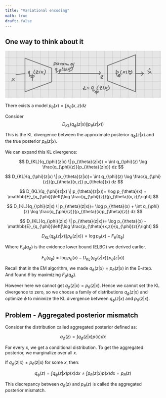 ```yaml
---
title: "Variational encoding"
math: true
draft: false
---
```


## One way to think about it

![](1.JPG)

There exists a model $p_{\theta}(x) = \int p_{\theta}(x,z) dz$ 


Consider 
$$D_{KL}(q_{\phi}(z|x) \| p_{\theta}(z|x))$$

This is the KL divergence between the approximate posterior $q_{\phi}(z|x)$ and the true posterior $p_{\theta}(z|x)$.


We can expand this KL divergence:

$$ D_{KL}(q_{\phi}(z|x) \| p_{\theta}(z|x)) = \int q_{\phi}(z) \log \frac{q_{\phi}(z)}{p_{\theta}(z|x)} dz $$

$$ D_{KL}(q_{\phi}(z|x) \| p_{\theta}(z|x))= \int q_{\phi}(z) \log \frac{q_{\phi}(z)}{p_{\theta}(x,z)} p_{\theta}(x) dz $$

$$ D_{KL}(q_{\phi}(z|x) \| p_{\theta}(z|x))= \log p_{\theta}(x) + \mathbb{E}_{q_{\phi}}\left[\log \frac{q_{\phi}(z)}{p_{\theta}(x,z)}\right] $$

$$ D_{KL}(q_{\phi}(z|x) \| p_{\theta}(z|x))= \log p_{\theta}(x) + \int q_{\phi}(z) \log \frac{q_{\phi}(z)}{p_{\theta}(x)p_{\theta}(z)} dz $$

$$ D_{KL}(q_{\phi}(z|x) \| p_{\theta}(z|x))= \log p_{\theta}(x) - \mathbb{E}_{q_{\phi}}\left[\log \frac{p_{\theta}(x,z)}{q_{\phi}(z)}\right] $$

$$ D_{KL}(q_{\phi}(z|x) \| p_{\theta}(z|x))= \log p_{\theta}(x) - F_{\theta}(q_{\phi}) $$

Where $F_{\theta}(q_{\phi})$ is the evidence lower bound (ELBO) we derived earlier.


$$ F_{\theta}(q_{\phi}) = \log p_{\theta}(x) - D_{KL}(q_{\phi}(z|x) \| p_{\theta}(z|x)) $$

Recall that in the EM algorithm, we made $q_{\phi}(z|x) = p_{\theta}(z|x)$ in the E-step. And found $\theta$ by maximizing $F_{\theta}(q_{\phi})$.

However here we cannot get $q_{\phi}(z|x) = p_{\theta}(z|x)$. Hence we cannot set the KL divergence to zero, so we choose a family of distributions $q_{\phi}(z|x)$ and optimize $\phi$ to minimize the KL divergence between $q_{\phi}(z|x)$ and $p_{\theta}(z|x)$.

## Problem - Aggregated posterior mismatch

Consider the distribution called aggregated posterior defined as:

$$ q_{\phi}(z) = \int q_{\phi}(z|x) p(x) dx $$

For every $x$, we get a conditional distribution. To get the aggregated posterior, we marginalize over all $x$.

If $q_{\phi}(z|x) \neq p_{\theta}(z|x)$ for some $x$, then:

$$ q_{\phi}(z) = \int q_{\phi}(z|x) p(x) dx \neq \int p_{\theta}(z|x) p(x) dx = p_{\theta}(z) $$

This discrepancy between $q_{\phi}(z)$ and $p_{\theta}(z)$ is called the aggregated posterior mismatch.


